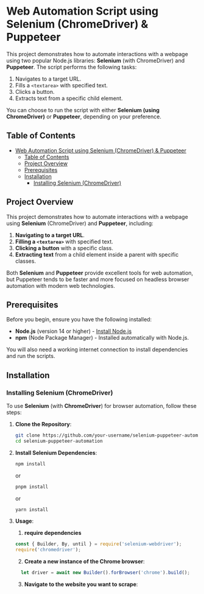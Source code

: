 # Web Automation Script using Selenium (ChromeDriver) & Puppeteer

This project demonstrates how to automate interactions with a webpage using two popular Node.js libraries: **Selenium** (with ChromeDriver) and **Puppeteer**. The script performs the following tasks:

1. Navigates to a target URL.
2. Fills a `<textarea>` with specified text.
3. Clicks a button.
4. Extracts text from a specific child element.

You can choose to run the script with either **Selenium (using ChromeDriver)** or **Puppeteer**, depending on your preference.

## Table of Contents

- [Web Automation Script using Selenium (ChromeDriver) \& Puppeteer](#web-automation-script-using-selenium-chromedriver--puppeteer)
  - [Table of Contents](#table-of-contents)
  - [Project Overview](#project-overview)
  - [Prerequisites](#prerequisites)
  - [Installation](#installation)
    - [Installing Selenium (ChromeDriver)](#installing-selenium-chromedriver)

## Project Overview

This project demonstrates how to automate interactions with a webpage using **Selenium** (ChromeDriver) and **Puppeteer**, including:

1. **Navigating to a target URL**.
2. **Filling a `<textarea>`** with specified text.
3. **Clicking a button** with a specific class.
4. **Extracting text** from a child element inside a parent with specific classes.

Both **Selenium** and **Puppeteer** provide excellent tools for web automation, but Puppeteer tends to be faster and more focused on headless browser automation with modern web technologies.

## Prerequisites

Before you begin, ensure you have the following installed:

- **Node.js** (version 14 or higher) - [Install Node.js](https://nodejs.org/)
- **npm** (Node Package Manager) - Installed automatically with Node.js.

You will also need a working internet connection to install dependencies and run the scripts.

## Installation

### Installing Selenium (ChromeDriver)

To use **Selenium** (with **ChromeDriver**) for browser automation, follow these steps:

1. **Clone the Repository**:

   ```bash
   git clone https://github.com/your-username/selenium-puppeteer-automation.git
   cd selenium-puppeteer-automation

2. **Install Selenium Dependencies**:
    ```bash
    npm install
    ```
    or
    ```bash
    pnpm install
    ```
     or
    ```bash
    yarn install
    ```

3. **Usage**:
    1. **require dependencies**
    ```javascript
    const { Builder, By, until } = require('selenium-webdriver');
    require('chromedriver');
    ```
    2. **Create a new instance of the Chrome browser**:
    ```javascript
      let driver = await new Builder().forBrowser('chrome').build();

    ```
    3. **Navigate to the website you want to scrape**:
    
    


